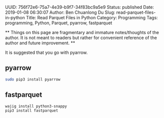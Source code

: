 UUID: 756f72e6-75a7-4e39-b9f7-34f83bc9a5e9
Status: published
Date: 2019-01-08 06:30:07
Author: Ben Chuanlong Du
Slug: read-parquet-files-in-python
Title: Read Parquet Files in Python
Category: Programming
Tags: programming, Python, Parquet, pyarrow, fastparquet

**
Things on this page are
fragmentary and immature notes/thoughts of the author.
It is not meant to readers
but rather for convenient reference of the author and future improvement.
**

It is suggested that you go with pyarrow.

## pyarrow

```bash
sudo pip3 install pyarrow
```

## fastparquet

```bash
wajig install python3-snappy
pip3 install fastparquet 
```


